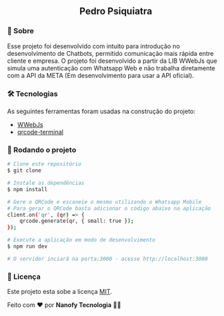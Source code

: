<p align="center">
  <h2 align="center">Pedro Psiquiatra</h2>
</p>

### 📌 Sobre

Esse projeto foi desenvolvido com intuito para introdução no desenvolvimento de Chatbots, permitido comunicação mais rápida entre cliente e empresa. O projeto foi desenvolvido a partir da LIB WWebJs que simula uma autenticação com Whatsapp Web e não trabalha diretamente com a API da META (Em desenvolvimento para usar a API oficial).

### 🛠 Tecnologias

As seguintes ferramentas foram usadas na construção do projeto:

- [WWebJs](https://wwebjs.dev/guide/#installation)
- [qrcode-terminal](https://github.com/gtanner/qrcode-terminal)

### 🎲 Rodando o projeto

```bash
# Clone este repositório
$ git clone

# Instale as dependências
$ npm install

# Gere o QRCode e escaneie o mesmo utilizando o Whatsapp Mobile
# Para gerar o QRCode basta adicionar o código abaixo na aplicação
client.on('qr', (qr) => {
    qrcode.generate(qr, { small: true });
});

# Execute a aplicação em modo de desenvolvimento
$ npm run dev

# O servidor inciará na porta:3000 - acesse http://localhost:3000
```

### 📝 Licença

Este projeto esta sobe a licença [MIT](./LICENSE).

Feito com ❤️ por **Nanofy Tecnologia** 👋🏽
